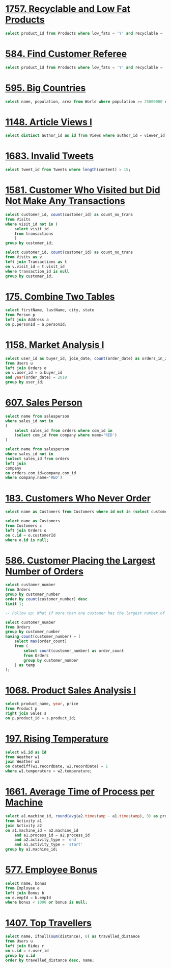 # **[1757. Recyclable and Low Fat Products](https://leetcode.com/problems/recyclable-and-low-fat-products)**

```sql
select product_id from Products where low_fats = 'Y' and recyclable = 'Y';
```

# **[584. Find Customer Referee](https://leetcode.com/problems/find-customer-referee)**

```sql
select product_id from Products where low_fats = 'Y' and recyclable = 'Y';
```

# **[595. Big Countries](https://leetcode.com/problems/big-countries)**

```sql
select name, population, area from World where population >= 25000000 or area >= 3000000;
```

# **[1148. Article Views I](https://leetcode.com/problems/article-views-i)**

```sql
select distinct author_id as id from Views where author_id = viewer_id order by id;
```

# **[1683. Invalid Tweets](https://leetcode.com/problems/invalid-tweets)**

```sql
select tweet_id from Tweets where length(content) > 15;
```

# **[1581. Customer Who Visited but Did Not Make Any Transactions](https://leetcode.com/problems/customer-who-visited-but-did-not-make-any-transactions/)**

```sql
select customer_id, count(customer_id) as count_no_trans
from Visits
where visit_id not in (
    select visit_id 
    from transactions
    )
group by customer_id;

select customer_id, count(customer_id) as count_no_trans
from Visits as v
left join Transactions as t
on v.visit_id = t.visit_id
where transaction_id is null
group by customer_id;
```

# **[175. Combine Two Tables](https://leetcode.com/problems/combine-two-tables/solutions/)**

```sql
select firstName, lastName, city, state
from Person p
left join Address a
on p.personId = a.personId;
```

# **[1158. Market Analysis I](https://leetcode.com/problems/market-analysis-i/)**

```sql
select user_id as buyer_id, join_date, count(order_date) as orders_in_2019
from Users u
left join Orders o
on u.user_id = o.buyer_id
and year(order_date) = 2019
group by user_id;
```

# **[607. Sales Person](https://leetcode.com/problems/sales-person)**

```sql
select name from salesperson
where sales_id not in 
(
    select sales_id from orders where com_id in 
	(select com_id from company where name='RED')
)

select name from salesperson
where sales_id not in
(select sales_id from orders
left join
company 
on orders.com_id=company.com_id 
where company.name='RED')
```

# **[183. Customers Who Never Order](https://leetcode.com/problems/customers-who-never-order/)**

```sql
select name as Customers from Customers where id not in (select customerId from Orders);

select name as Customers
from Customers c
left join Orders o
on c.id = o.customerId
where o.id is null;
```

# **[586. Customer Placing the Largest Number of Orders](https://leetcode.com/problems/customer-placing-the-largest-number-of-orders/)**

```sql
select customer_number
from Orders
group by customer_number
order by count(customer_number) desc
limit 1;

-- Follow up: What if more than one customer has the largest number of orders, can you find all the customer_number in this case?

select customer_number
from Orders
group by customer_number
having count(customer_number) = (
    select max(order_count)
    from (
        select count(customer_number) as order_count
        from Orders
        group by customer_number
    ) as temp
);
```

# **[1068. Product Sales Analysis I](https://leetcode.com/problems/product-sales-analysis-i)**

```sql
select product_name, year, price
from Product p
right join Sales s
on p.product_id = s.product_id;
```

# **[197. Rising Temperature](https://leetcode.com/problems/rising-temperature)**

```sql
select w1.id as Id
from Weather w1
join Weather w2
on datediff(w1.recordDate, w2.recordDate) = 1
where w1.temperature > w2.temperature;
```

# **[1661. Average Time of Process per Machine](https://leetcode.com/problems/average-time-of-process-per-machine)**

```sql
select a1.machine_id, round(avg(a2.timestamp - a1.timestamp), 3) as processing_time
from Activity a1
join Activity a2
on a1.machine_id = a2.machine_id 
    and a1.process_id = a2.process_id 
    and a2.activity_type = 'end'
    and a1.activity_type = 'start'
group by a1.machine_id;
```

# **[577. Employee Bonus](https://leetcode.com/problems/employee-bonus)**

```sql
select name, bonus
from Employee e
left join Bonus b
on e.empId = b.empId
where bonus < 1000 or bonus is null;
```

# **[1407. Top Travellers](https://leetcode.com/problems/top-travellers)**

```sql
select name, ifnull(sum(distance), 0) as travelled_distance
from Users u
left join Rides r
on u.id = r.user_id
group by u.id
order by travelled_distance desc, name;
```
